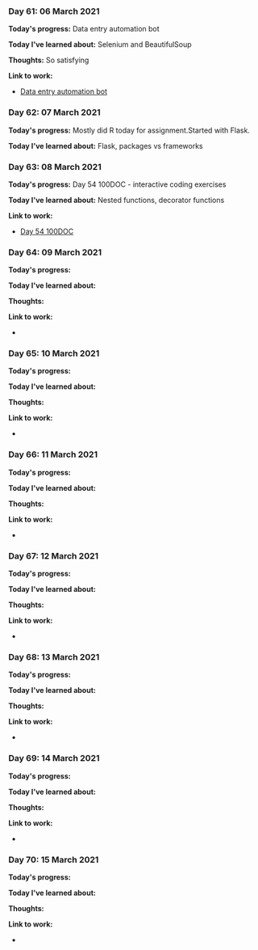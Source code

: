 
### Day 61: 06 March 2021
**Today's progress:** Data entry automation bot
    
**Today I've learned about:** Selenium and BeautifulSoup
    
**Thoughts:** So satisfying
    
**Link to work:**

* [Data entry automation bot](https://github.com/bethpritchard/100DaysOfCodeBootcamp/blob/master/Day53)
    

    
### Day 62: 07 March 2021
**Today's progress:** Mostly did R today for assignment.Started with Flask.
    
**Today I've learned about:** Flask, packages vs frameworks

    

    
### Day 63: 08 March 2021
**Today's progress:** Day 54 100DOC - interactive coding exercises
    
**Today I've learned about:** Nested functions, decorator functions
    
**Link to work:**

* [Day 54 100DOC](https://github.com/bethpritchard/100DaysOfCodeBootcamp/blob/master/Day54)
    

    
### Day 64: 09 March 2021
**Today's progress:**
    
**Today I've learned about:**
    
**Thoughts:**
    
**Link to work:**

* [](https://github.com/bethpritchard/100DaysOfCodeBootcamp/blob/master/)
    

    
### Day 65: 10 March 2021
**Today's progress:**
    
**Today I've learned about:**
    
**Thoughts:**
    
**Link to work:**

* [](https://github.com/bethpritchard/100DaysOfCodeBootcamp/blob/master/)
    

    
### Day 66: 11 March 2021
**Today's progress:**
    
**Today I've learned about:**
    
**Thoughts:**
    
**Link to work:**

* [](https://github.com/bethpritchard/100DaysOfCodeBootcamp/blob/master/)
    

    
### Day 67: 12 March 2021
**Today's progress:**
    
**Today I've learned about:**
    
**Thoughts:**
    
**Link to work:**

* [](https://github.com/bethpritchard/100DaysOfCodeBootcamp/blob/master/)
    

    
### Day 68: 13 March 2021
**Today's progress:**
    
**Today I've learned about:**
    
**Thoughts:**
    
**Link to work:**

* [](https://github.com/bethpritchard/100DaysOfCodeBootcamp/blob/master/)
    

    
### Day 69: 14 March 2021
**Today's progress:**
    
**Today I've learned about:**
    
**Thoughts:**
    
**Link to work:**

* [](https://github.com/bethpritchard/100DaysOfCodeBootcamp/blob/master/)
    

    
### Day 70: 15 March 2021
**Today's progress:**
    
**Today I've learned about:**
    
**Thoughts:**
    
**Link to work:**

* [](https://github.com/bethpritchard/100DaysOfCodeBootcamp/blob/master/)
    

    